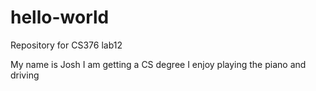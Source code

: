 # hello-world
Repository for CS376 lab12

My name is Josh
I am getting a CS degree
I enjoy playing the piano and driving
